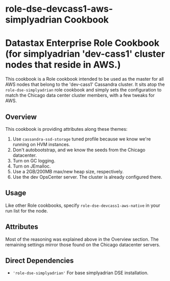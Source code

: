role-dse-devcass1-aws-simplyadrian Cookbook
====================
# Datastax Enterprise Role Cookbook (for simplyadrian 'dev-cass1' cluster nodes that reside in AWS.)
This cookbook is a Role cookbook intended to be used as the master for all AWS nodes that belong to the 'dev-cass1' Cassandra cluster.
It sits atop the `role-dse-simplyadrian` role cookbook and simply sets the configuration to match the Chicago data center cluster members, with a few tweaks for AWS.

## Overview
This cookbook is providing attributes along these themes:

1. Use `cassandra-ssd-storage` tuned profile because we know we're running on HVM instances.
2. Don't autobootstrap, and we know the seeds from the Chicago datacenter.
3. Turn on GC logging.
4. Turn on JEmalloc.
5. Use a 2GB/200MB max/new heap size, respectively.
3. Use the dev OpsCenter server. The cluster is already configured there.

## Usage

Like other Role cookbooks, specify `role-dse-devcass1-aws-native` in your run list for the node.

## Attributes
Most of the reasoning was explained above in the Overview section.  The remaining settings mirror those found on the Chicago datacenter servers.

## Direct Dependencies
* `'role-dse-simplyadrian'` For base simplyadrian DSE installation.